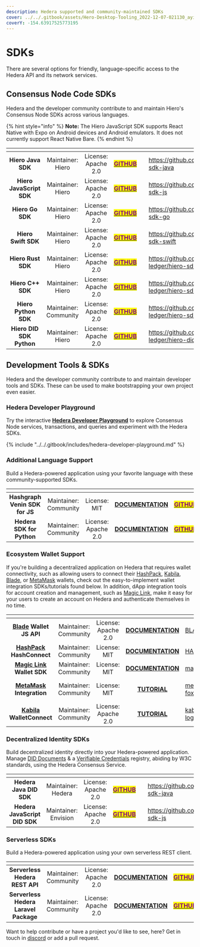```yaml
---
description: Hedera supported and community-maintained SDKs
cover: ../../.gitbook/assets/Hero-Desktop-Tooling_2022-12-07-021130_ayix.webp
coverY: -154.63917525773195
---
```


# SDKs

There are several options for friendly, language-specific access to the Hedera API and its network services.

## Consensus Node Code SDKs

Hedera and the developer community contribute to and maintain Hiero's Consensus Node SDKs across various languages.

{% hint style="info" %}
**Note:** The Hiero JavaScript SDK supports React Native with Expo on Android devices and Android emulators. It does not currently support React Native Bare.
{% endhint %}

<table data-view="cards"><thead><tr><th align="center"></th><th align="center"></th><th align="center"></th><th align="center"></th><th data-hidden data-card-cover data-type="files"></th><th data-hidden data-card-target data-type="content-ref"></th></tr></thead><tbody><tr><td align="center"><strong>Hiero Java SDK</strong></td><td align="center">Maintainer: Hiero</td><td align="center">License: Apache 2.0</td><td align="center"><a href="https://github.com/hashgraph/hedera-sdk-java"><mark style="color:purple;"><strong>GITHUB</strong></mark></a></td><td></td><td><a href="https://github.com/hashgraph/hedera-sdk-java">https://github.com/hashgraph/hedera-sdk-java</a></td></tr><tr><td align="center"><strong>Hiero JavaScript SDK</strong></td><td align="center">Maintainer: Hiero</td><td align="center">License: Apache 2.0</td><td align="center"><a href="https://github.com/hashgraph/hedera-sdk-js"><mark style="color:purple;"><strong>GITHUB</strong></mark></a></td><td></td><td><a href="https://github.com/hashgraph/hedera-sdk-js">https://github.com/hashgraph/hedera-sdk-js</a></td></tr><tr><td align="center"><strong>Hiero Go SDK</strong></td><td align="center">Maintainer: Hiero</td><td align="center">License: Apache 2.0</td><td align="center"><a href="https://github.com/hashgraph/hedera-sdk-go"><mark style="color:purple;"><strong>GITHUB</strong></mark></a></td><td></td><td><a href="https://github.com/hashgraph/hedera-sdk-go">https://github.com/hashgraph/hedera-sdk-go</a></td></tr><tr><td align="center"><strong>Hiero Swift SDK</strong></td><td align="center">Maintainer: Hiero</td><td align="center">License: Apache 2.0</td><td align="center"><a href="https://github.com/hashgraph/hedera-sdk-swift"><mark style="color:purple;"><strong>GITHUB</strong></mark></a></td><td></td><td><a href="https://github.com/hashgraph/hedera-sdk-swift">https://github.com/hashgraph/hedera-sdk-swift</a></td></tr><tr><td align="center"><strong>Hiero Rust SDK</strong></td><td align="center">Maintainer: Hiero</td><td align="center">License: Apache 2.0</td><td align="center"><a href="https://github.com/hiero-ledger/hiero-sdk-rust"><mark style="color:purple;"><strong>GITHUB</strong></mark></a></td><td></td><td><a href="https://github.com/hiero-ledger/hiero-sdk-rust">https://github.com/hiero-ledger/hiero-sdk-rust</a></td></tr><tr><td align="center"><strong>Hiero C++ SDK</strong></td><td align="center">Maintainer: Hiero</td><td align="center">License: Apache 2.0</td><td align="center"><a href="https://github.com/hiero-ledger/hiero-sdk-cpp"><mark style="color:purple;"><strong>GITHUB</strong></mark></a></td><td></td><td><a href="https://github.com/hiero-ledger/hiero-sdk-cpp">https://github.com/hiero-ledger/hiero-sdk-cpp</a></td></tr><tr><td align="center"><strong>Hiero Python SDK</strong></td><td align="center">Maintainer: Community</td><td align="center">License: Apache 2.0</td><td align="center"><a href="https://github.com/hiero-ledger/hiero-sdk-python"><mark style="color:purple;"><strong>GITHUB</strong></mark></a></td><td></td><td><a href="https://github.com/hiero-ledger/hiero-sdk-python">https://github.com/hiero-ledger/hiero-sdk-python</a></td></tr><tr><td align="center"><strong>Hiero DID SDK Python</strong></td><td align="center">Maintainer: Hiero</td><td align="center">License: Apache 2.0</td><td align="center"><a href="https://github.com/hiero-ledger/hiero-did-sdk-python"><mark style="color:purple;"><strong>GITHUB</strong></mark></a></td><td></td><td><a href="https://github.com/hiero-ledger/hiero-did-sdk-python">https://github.com/hiero-ledger/hiero-did-sdk-python</a></td></tr></tbody></table>

## Development Tools & SDKs

Hedera and the developer community contribute to and maintain developer tools and SDKs. These can be used to make bootstrapping your own project even easier.

### Hedera Developer Playground

Try the interactive [**Hedera Developer Playground**](https://portal.hedera.com/playground) to explore Consensus Node services, transactions, and queries and experiment with the Hedera SDKs.

{% include "../../.gitbook/includes/hedera-developer-playground.md" %}

### Additional Language Support

Build a Hedera-powered application using your favorite language with these community-supported SDKs.

<table data-card-size="large" data-view="cards"><thead><tr><th align="center"></th><th align="center"></th><th align="center"></th><th align="center"></th><th align="center"></th><th data-hidden data-card-cover data-type="files"></th><th data-hidden data-card-target data-type="content-ref"></th></tr></thead><tbody><tr><td align="center"><strong>Hashgraph Venin SDK for JS</strong></td><td align="center">Maintainer: Community</td><td align="center">License: MIT</td><td align="center"><a href="https://venin.buidlerlabs.com/"><strong>DOCUMENTATION</strong></a></td><td align="center"><a href="https://github.com/buidler-labs/hashgraph-venin-js"><mark style="color:purple;"><strong>GITHUB</strong></mark></a></td><td></td><td><a href="https://github.com/buidler-labs/hashgraph-venin-js">https://github.com/buidler-labs/hashgraph-venin-js</a></td></tr><tr><td align="center"><strong>Hedera SDK for Python</strong></td><td align="center">Maintainer: Community</td><td align="center">License: Apache 2.0</td><td align="center"><a href="https://github.com/wensheng/hedera-sdk-py/blob/main/README.md"><strong>DOCUMENTATION</strong></a></td><td align="center"><a href="https://github.com/wensheng/hedera-sdk-py"><mark style="color:purple;"><strong>GITHUB</strong></mark></a></td><td></td><td><a href="https://github.com/wensheng/hedera-sdk-py">https://github.com/wensheng/hedera-sdk-py</a></td></tr></tbody></table>

### Ecosystem Wallet Support

If you're building a decentralized application on Hedera that requires wallet connectivity, such as allowing users to connect their [HashPack](https://www.hashpack.app/), [Kabila](https://magic.link/), [Blade](https://bladewallet.io/), or [MetaMask](https://metamask.io/) wallets, check out the easy-to-implement wallet integration SDKs/tutorials found below. In addition, dApp integration tools for account creation and management, such as [Magic Link](https://magic.link/), make it easy for your users to create an account on Hedera and authenticate themselves in no time.

<table data-view="cards"><thead><tr><th align="center"></th><th align="center"></th><th align="center"></th><th align="center"></th><th data-hidden data-card-cover data-type="files"></th><th data-hidden data-card-target data-type="content-ref"></th></tr></thead><tbody><tr><td align="center"><a href="https://www.bladewallet.io/"><strong>Blade</strong></a> <strong>Wallet JS API</strong></td><td align="center">Maintainer: Community</td><td align="center">License: Apache 2.0</td><td align="center"><a href="https://blade-labs.github.io/blade-web3.js/"><strong>DOCUMENTATION</strong></a></td><td><a href="../../.gitbook/assets/BLADE.png">BLADE.png</a></td><td><a href="https://www.bladewallet.io/">https://www.bladewallet.io/</a></td></tr><tr><td align="center"><a href="https://www.hashpack.app/"><strong>HashPack</strong> </a><strong>HashConnect</strong></td><td align="center">Maintainer: Community</td><td align="center">License: MIT</td><td align="center"><a href="https://www.hashpack.app/hashconnect"><strong>DOCUMENTATION</strong></a></td><td><a href="../../.gitbook/assets/HASHPACK.png">HASHPACK.png</a></td><td><a href="https://www.hashpack.app/">https://www.hashpack.app/</a></td></tr><tr><td align="center"><a href="https://magic.link/"><strong>Magic Link</strong></a> <strong>Wallet SDK</strong></td><td align="center">Maintainer: Community</td><td align="center">License: MIT</td><td align="center"><a href="https://magic.link/docs/auth/blockchains/hedera"><strong>DOCUMENTATION</strong></a></td><td><a href="../../.gitbook/assets/magic link.png">magic link.png</a></td><td><a href="https://magic.link/docs/auth/blockchains/hedera">https://magic.link/docs/auth/blockchains/hedera</a></td></tr><tr><td align="center"><a href="https://metamask.io/"><strong>MetaMask</strong></a> <strong>Integration</strong></td><td align="center">Maintainer: Community</td><td align="center">License: MIT</td><td align="center"><a href="../../tutorials/more-tutorials/develop-a-hedera-dapp-integrated-with-walletconnect.md"><strong>TUTORIAL</strong></a></td><td><a href="../../.gitbook/assets/metamask-fox-logo.webp">metamask-fox-logo.webp</a></td><td><a href="https://docs.hedera.com/hedera/tutorials/more-tutorials/develop-a-hedera-dapp-integrated-with-walletconnect">https://docs.hedera.com/hedera/tutorials/more-tutorials/develop-a-hedera-dapp-integrated-with-walletconnect</a></td></tr><tr><td align="center"><a href="https://www.kabila.app/wallet"><strong>Kabila</strong></a> <strong>WalletConnect</strong></td><td align="center">Maintainer: Community</td><td align="center">License: Apache 2.0</td><td align="center"><a href="https://github.com/Kabila-Tech/hedera-wallet-connect"><strong>TUTORIAL</strong></a></td><td><a href="../../.gitbook/assets/kabila-docs-logo.png">kabila-docs-logo.png</a></td><td><a href="https://github.com/Kabila-Tech/hedera-wallet-connect">https://github.com/Kabila-Tech/hedera-wallet-connect</a></td></tr></tbody></table>

### Decentralized Identity SDKs

Build decentralized identity directly into your Hedera-powered application. Manage [DID Documents](https://www.w3.org/TR/did-core/) & a [Verifiable Credentials](https://www.w3.org/TR/vc-data-model/) registry, abiding by W3C standards, using the Hedera Consensus Service.

<table data-card-size="large" data-view="cards"><thead><tr><th align="center"></th><th align="center"></th><th align="center"></th><th align="center"></th><th data-hidden data-card-cover data-type="files"></th><th data-hidden data-card-target data-type="content-ref"></th></tr></thead><tbody><tr><td align="center"><strong>Hedera Java DID SDK</strong></td><td align="center">Maintainer: Hedera</td><td align="center">License: Apache 2.0</td><td align="center"><a href="https://github.com/hashgraph/did-sdk-java"><mark style="color:purple;"><strong>GITHUB</strong></mark></a></td><td></td><td><a href="https://github.com/hashgraph/did-sdk-java">https://github.com/hashgraph/did-sdk-java</a></td></tr><tr><td align="center"><strong>Hedera JavaScript DID SDK</strong></td><td align="center">Maintainer: Envision</td><td align="center">License: Apache 2.0</td><td align="center"><a href="https://github.com/hashgraph/did-sdk-js"><mark style="color:purple;"><strong>GITHUB</strong></mark></a></td><td></td><td><a href="https://github.com/hashgraph/did-sdk-js">https://github.com/hashgraph/did-sdk-js</a></td></tr></tbody></table>

### Serverless SDKs

Build a Hedera-powered application using your own serverless REST client.

<table data-card-size="large" data-view="cards"><thead><tr><th align="center"></th><th align="center"></th><th align="center"></th><th align="center"></th><th align="center"></th><th data-hidden data-card-cover data-type="files"></th><th data-hidden data-card-target data-type="content-ref"></th></tr></thead><tbody><tr><td align="center"><strong>Serverless Hedera REST API</strong></td><td align="center">Maintainer: Community</td><td align="center">License: Apache 2.0</td><td align="center"><a href="https://docs.trust.enterprises/"><strong>DOCUMENTATION</strong></a></td><td align="center"><a href="https://github.com/trustenterprises/hedera-serverless-api"><mark style="color:purple;"><strong>GITHUB</strong></mark></a></td><td></td><td><a href="https://github.com/trustenterprises/hedera-serverless-api">https://github.com/trustenterprises/hedera-serverless-api</a></td></tr><tr><td align="center"><strong>Serverless Hedera Laravel Package</strong></td><td align="center">Maintainer: Community</td><td align="center">License: Apache 2.0</td><td align="center"><a href="https://docs.trust.enterprises/laravel/working-with-laravel"><strong>DOCUMENTATION</strong></a></td><td align="center"><a href="https://github.com/trustenterprises/laravel-hashgraph"><mark style="color:purple;"><strong>GITHUB</strong></mark></a></td><td></td><td><a href="https://github.com/trustenterprises/laravel-hashgraph">https://github.com/trustenterprises/laravel-hashgraph</a></td></tr></tbody></table>

Want to help contribute or have a project you'd like to see, here? Get in touch in [discord](http://hedera.com/discord) or add a pull request.
